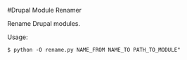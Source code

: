 #Drupal Module Renamer

Rename Drupal modules.

Usage:

    $ python -O rename.py NAME_FROM NAME_TO PATH_TO_MODULE"
